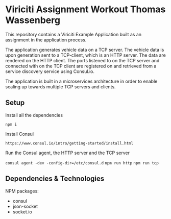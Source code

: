 # Viriciti Assignment Workout Thomas Wassenberg

This repository contains a Viriciti Example Application built as an assignment in the application process. 

The application generates vehicle data on a TCP server. The vehicle data is upon generation sent to a TCP-client, which is an HTTP server. The data are rendered on the HTTP client. The ports listened to on the TCP server and connected with on the TCP client are registered on and retrieved from a service discovery service using Consul.io. 

The application is built in a microservices architecture in order to enable scaling up towards multiple TCP servers and clients.

## Setup

Install all the dependencies

`npm i`

Install Consul

`https://www.consul.io/intro/getting-started/install.html`

Run the Consul agent, the HTTP server and the TCP server

`consul agent -dev -config-dir=/etc/consul.d`
`npm run http` 
`npm run tcp`

## Dependencies & Technologies

NPM packages:
* consul
* json-socket
* socket.io
